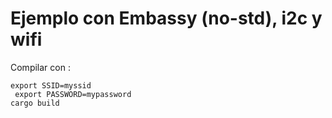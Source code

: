 # Ejemplo con Embassy (no-std), i2c y wifi

Compilar con :

    export SSID=myssid
     export PASSWORD=mypassword
    cargo build

